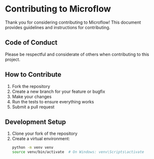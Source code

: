 # Contributing to Microflow

Thank you for considering contributing to Microflow! This document provides guidelines and instructions for contributing.

## Code of Conduct

Please be respectful and considerate of others when contributing to this project.

## How to Contribute

1. Fork the repository
2. Create a new branch for your feature or bugfix
3. Make your changes
4. Run the tests to ensure everything works
5. Submit a pull request

## Development Setup

1. Clone your fork of the repository
2. Create a virtual environment:
   ```bash
   python -m venv venv
   source venv/bin/activate  # On Windows: venv\Scripts\activate
